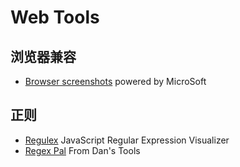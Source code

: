 # Web Tools

## 浏览器兼容

* [Browser screenshots](https://developer.microsoft.com/en-us/microsoft-edge/tools/screenshots/) powered by MicroSoft

## 正则

* [Regulex](https://jex.im/regulex/) JavaScript Regular Expression Visualizer
* [Regex Pal](https://www.regexpal.com/) From Dan's Tools
